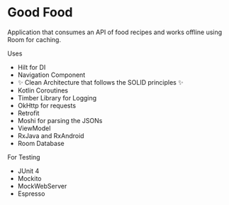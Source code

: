 # Good Food

Application that consumes an API of food recipes and works offline using Room for caching.

Uses
- Hilt for DI
- Navigation Component
- ✨ Clean Architecture that follows the SOLID principles ✨
- Kotlin Coroutines
- Timber Library for Logging
- OkHttp for requests
- Retrofit
- Moshi for parsing the JSONs
- ViewModel
- RxJava and RxAndroid
- Room Database

For Testing
- JUnit 4
- Mockito
- MockWebServer
- Espresso
